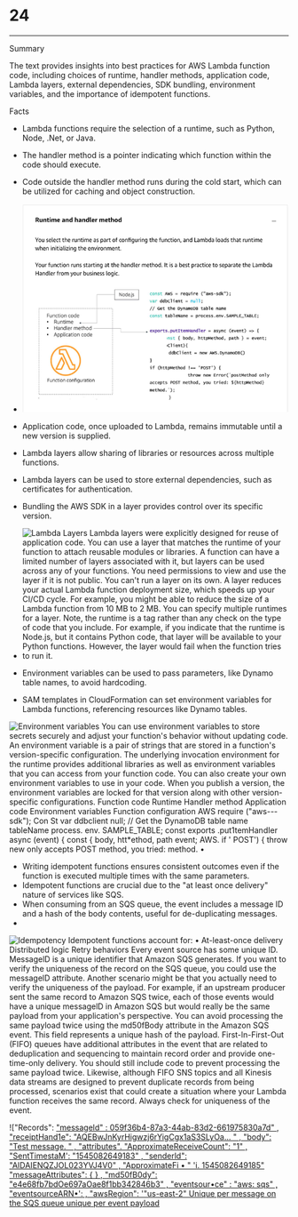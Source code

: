 # 24



---

Summary

The text provides insights into best practices for AWS Lambda function code, including choices of runtime, handler methods, application code, Lambda layers, external dependencies, SDK bundling, environment variables, and the importance of idempotent functions.

Facts

- Lambda functions require the selection of a runtime, such as Python, Node, .Net, or Java.
- The handler method is a pointer indicating which function within the code should execute.



- Code outside the handler method runs during the cold start, which can be utilized for caching and object construction.



- ![](../../../media/AWS-Developing-Serverless-Solutions-on-AWS-Module-7---Lambda-24-image1.png)



- Application code, once uploaded to Lambda, remains immutable until a new version is supplied.
- Lambda layers allow sharing of libraries or resources across multiple functions.
- Lambda layers can be used to store external dependencies, such as certificates for authentication.
- Bundling the AWS SDK in a layer provides control over its specific version.



- ![Lambda Layers Lambda layers were explicitly designed for reuse of application code. You can use a layer that matches the runtime of your function to attach reusable modules or libraries. A function can have a limited number of layers associated with it, but layers can be used across any of your functions. You need permissions to view and use the layer if it is not public. You can't run a layer on its own. A layer reduces your actual Lambda function deployment size, which speeds up your CI/CD cycle. For example, you might be able to reduce the size of a Lambda function from 10 MB to 2 MB. You can specify multiple runtimes for a layer. Note, the runtime is a tag rather than any check on the type of code that you include. For example, if you indicate that the runtime is Node.js, but it contains Python code, that layer will be available to your Python functions. However, the layer would fail when the function tries to run it. ](../../../media/AWS-Developing-Serverless-Solutions-on-AWS-Module-7---Lambda-24-image2.png)



- Environment variables can be used to pass parameters, like Dynamo table names, to avoid hardcoding.
- SAM templates in CloudFormation can set environment variables for Lambda functions, referencing resources like Dynamo tables.



![Environment variables You can use environment variables to store secrets securely and adjust your function's behavior without updating code. An environment variable is a pair of strings that are stored in a function's version-specific configuration. The underlying invocation environment for the runtime provides additional libraries as well as environment variables that you can access from your function code. You can also create your own environment variables to use in your code. When you publish a version, the environment variables are locked for that version along with other version-specific configurations. Function code Runtime Handler method Application code Environment variables Function configuration AWS require ("aws---sdk"); Con St var ddbclient null; // Get the DynamoDB table name tableName process. env. SAMPLE_TABLE; const exports .put1temHandIer async (event) { const { body, htt*ethod, path event; AWS. if ' POST') { throw new only accepts POST method, you tried: method. • ](../../../media/AWS-Developing-Serverless-Solutions-on-AWS-Module-7---Lambda-24-image3.png)



- Writing idempotent functions ensures consistent outcomes even if the function is executed multiple times with the same parameters.
- Idempotent functions are crucial due to the "at least once delivery" nature of services like SQS.
- When consuming from an SQS queue, the event includes a message ID and a hash of the body contents, useful for de-duplicating messages.
- 



![Idempotency Idempotent functions account for: • At-least-once delivery Distributed logic Retry behaviors Every event source has some unique ID. MessagelD is a unique identifier that Amazon SQS generates. If you want to verify the uniqueness of the record on the SQS queue, you could use the messagelD attribute. Another scenario might be that you actually need to verify the uniqueness of the payload. For example, if an upstream producer sent the same record to Amazon SQS twice, each of those events would have a unique messagelD in Amazon SQS but would really be the same payload from your application's perspective. You can avoid processing the same payload twice using the md50fBody attribute in the Amazon SQS event. This field represents a unique hash of the payload. First-ln-First-Out (FIFO) queues have additional attributes in the event that are related to deduplication and sequencing to maintain record order and provide one-time-only delivery. You should still include code to prevent processing the same payload twice. Likewise, although FIFO SNS topics and all Kinesis data streams are designed to prevent duplicate records from being processed, scenarios exist that could create a situation where your Lambda function receives the same record. Always check for uniqueness of the event. ](../../../media/AWS-Developing-Serverless-Solutions-on-AWS-Module-7---Lambda-24-image4.png)







!["Records": [ "messageld" : 059f36b4-87a3-44ab-83d2-661975830a7d" , "receiptHand1e": "AQEBwJnKyrHigwzj6rYigCgx1aS3SLyOa... " , "body": "Test message. " , "attributes". "ApproximateReceiveCount": "1" , "SentTimestaM': "1545082649183" , "senderld": "AIDAIENQZJOL023YVJ4V0" , "ApproximateFi • " 'i. 1545082649185" "messageAttributes": { } , "md50fB0dy": "e4e68fb7bdOe697aOae8f1bb342846b3" , "eventsour•ce" : "aws: sqs" , "eventsourceARN•': , "awsRegion": '"us-east-2" Unique per message on the SQS queue unique per event payload ](../../../media/AWS-Developing-Serverless-Solutions-on-AWS-Module-7---Lambda-24-image5.png)





